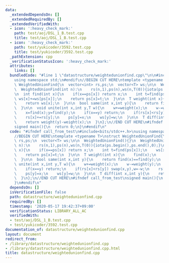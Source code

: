 ```yaml
---
data:
  _extendedDependsOn: []
  _extendedRequiredBy: []
  _extendedVerifiedWith:
  - icon: ':heavy_check_mark:'
    path: test/aoj/DSL_1_B.test.cpp
    title: test/aoj/DSL_1_B.test.cpp
  - icon: ':heavy_check_mark:'
    path: test/yukicoder/3592.test.cpp
    title: test/yukicoder/3592.test.cpp
  _pathExtension: cpp
  _verificationStatusIcon: ':heavy_check_mark:'
  attributes:
    links: []
  bundledCode: "#line 1 \"datastructure/weightedunionfind.cpp\"\n\n#include<bits/stdc++.h>\n\
    using namespace std;\n#endif\n//BEGIN CUT HERE\ntemplate <typename T>\nstruct\
    \ WeightedUnionFind{\n  vector<int> rs,ps;\n  vector<T> ws;\n\n  WeightedUnionFind(){}\n\
    \  WeightedUnionFind(int n):\n    rs(n,1),ps(n),ws(n,T(0)){iota(ps.begin(),ps.end(),0);}\n\
    \n  int find(int x){\n    if(x==ps[x]) return x;\n    int t=find(ps[x]);\n   \
    \ ws[x]+=ws[ps[x]];\n    return ps[x]=t;\n  }\n\n  T weight(int x){\n    find(x);\n\
    \    return ws[x];\n  }\n\n  bool same(int x,int y){\n    return find(x)==find(y);\n\
    \  }\n\n  void unite(int x,int y,T w){\n    w+=weight(x);\n    w-=weight(y);\n\
    \    x=find(x);y=find(y);\n    if(x==y) return;\n    if(rs[x]<rs[y]) swap(x,y),w=-w;\n\
    \    rs[x]+=rs[y];\n    ps[y]=x;\n    ws[y]=w;\n  }\n\n  T diff(int x,int y){\n\
    \    return weight(y)-weight(x);\n  }\n};\n//END CUT HERE\n#ifndef call_from_test\n\
    signed main(){\n  return 0;\n}\n#endif\n"
  code: "#ifndef call_from_test\n#include<bits/stdc++.h>\nusing namespace std;\n#endif\n\
    //BEGIN CUT HERE\ntemplate <typename T>\nstruct WeightedUnionFind{\n  vector<int>\
    \ rs,ps;\n  vector<T> ws;\n\n  WeightedUnionFind(){}\n  WeightedUnionFind(int\
    \ n):\n    rs(n,1),ps(n),ws(n,T(0)){iota(ps.begin(),ps.end(),0);}\n\n  int find(int\
    \ x){\n    if(x==ps[x]) return x;\n    int t=find(ps[x]);\n    ws[x]+=ws[ps[x]];\n\
    \    return ps[x]=t;\n  }\n\n  T weight(int x){\n    find(x);\n    return ws[x];\n\
    \  }\n\n  bool same(int x,int y){\n    return find(x)==find(y);\n  }\n\n  void\
    \ unite(int x,int y,T w){\n    w+=weight(x);\n    w-=weight(y);\n    x=find(x);y=find(y);\n\
    \    if(x==y) return;\n    if(rs[x]<rs[y]) swap(x,y),w=-w;\n    rs[x]+=rs[y];\n\
    \    ps[y]=x;\n    ws[y]=w;\n  }\n\n  T diff(int x,int y){\n    return weight(y)-weight(x);\n\
    \  }\n};\n//END CUT HERE\n#ifndef call_from_test\nsigned main(){\n  return 0;\n\
    }\n#endif\n"
  dependsOn: []
  isVerificationFile: false
  path: datastructure/weightedunionfind.cpp
  requiredBy: []
  timestamp: '2020-05-17 19:42:37+09:00'
  verificationStatus: LIBRARY_ALL_AC
  verifiedWith:
  - test/aoj/DSL_1_B.test.cpp
  - test/yukicoder/3592.test.cpp
documentation_of: datastructure/weightedunionfind.cpp
layout: document
redirect_from:
- /library/datastructure/weightedunionfind.cpp
- /library/datastructure/weightedunionfind.cpp.html
title: datastructure/weightedunionfind.cpp
---
```

